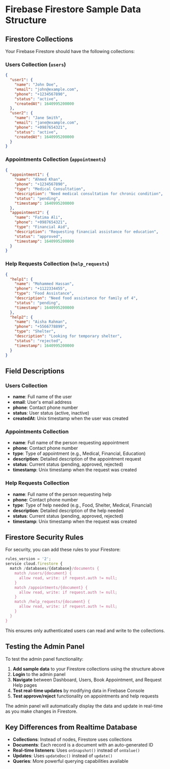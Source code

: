 # Firebase Firestore Sample Data Structure

## Firestore Collections

Your Firebase Firestore should have the following collections:

### Users Collection (`users`)
```json
{
  "user1": {
    "name": "John Doe",
    "email": "john@example.com",
    "phone": "+1234567890",
    "status": "active",
    "createdAt": 1640995200000
  },
  "user2": {
    "name": "Jane Smith",
    "email": "jane@example.com",
    "phone": "+0987654321",
    "status": "active",
    "createdAt": 1640995200000
  }
}
```

### Appointments Collection (`appointments`)
```json
{
  "appointment1": {
    "name": "Ahmed Khan",
    "phone": "+1234567890",
    "type": "Medical Consultation",
    "description": "Need medical consultation for chronic condition",
    "status": "pending",
    "timestamp": 1640995200000
  },
  "appointment2": {
    "name": "Fatima Ali",
    "phone": "+0987654321",
    "type": "Financial Aid",
    "description": "Requesting financial assistance for education",
    "status": "approved",
    "timestamp": 1640995200000
  }
}
```

### Help Requests Collection (`help_requests`)
```json
{
  "help1": {
    "name": "Mohammed Hassan",
    "phone": "+1122334455",
    "type": "Food Assistance",
    "description": "Need food assistance for family of 4",
    "status": "pending",
    "timestamp": 1640995200000
  },
  "help2": {
    "name": "Aisha Rahman",
    "phone": "+5566778899",
    "type": "Shelter",
    "description": "Looking for temporary shelter",
    "status": "rejected",
    "timestamp": 1640995200000
  }
}
```

## Field Descriptions

### Users Collection
- **name**: Full name of the user
- **email**: User's email address
- **phone**: Contact phone number
- **status**: User status (active, inactive)
- **createdAt**: Unix timestamp when the user was created

### Appointments Collection
- **name**: Full name of the person requesting appointment
- **phone**: Contact phone number
- **type**: Type of appointment (e.g., Medical, Financial, Education)
- **description**: Detailed description of the appointment request
- **status**: Current status (pending, approved, rejected)
- **timestamp**: Unix timestamp when the request was created

### Help Requests Collection
- **name**: Full name of the person requesting help
- **phone**: Contact phone number
- **type**: Type of help needed (e.g., Food, Shelter, Medical, Financial)
- **description**: Detailed description of the help needed
- **status**: Current status (pending, approved, rejected)
- **timestamp**: Unix timestamp when the request was created

## Firestore Security Rules

For security, you can add these rules to your Firestore:

```javascript
rules_version = '2';
service cloud.firestore {
  match /databases/{database}/documents {
    match /users/{document} {
      allow read, write: if request.auth != null;
    }
    match /appointments/{document} {
      allow read, write: if request.auth != null;
    }
    match /help_requests/{document} {
      allow read, write: if request.auth != null;
    }
  }
}
```

This ensures only authenticated users can read and write to the collections.

## Testing the Admin Panel

To test the admin panel functionality:

1. **Add sample data** to your Firestore collections using the structure above
2. **Login** to the admin panel
3. **Navigate** between Dashboard, Users, Book Appointment, and Request Help pages
4. **Test real-time updates** by modifying data in Firebase Console
5. **Test approve/reject** functionality on appointments and help requests

The admin panel will automatically display the data and update in real-time as you make changes in Firestore.

## Key Differences from Realtime Database

- **Collections**: Instead of nodes, Firestore uses collections
- **Documents**: Each record is a document with an auto-generated ID
- **Real-time listeners**: Uses `onSnapshot()` instead of `onValue()`
- **Updates**: Uses `updateDoc()` instead of `update()`
- **Queries**: More powerful querying capabilities available 